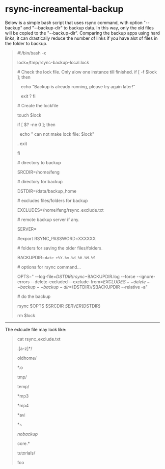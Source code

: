 # rsync-increamental-backup

Below is a simple bash script that uses rsync command, with option "--backup" and "--backup-dir" to backup data. 
In this way, only the old files will be copied to the "--backup-dir". Comparing the backup apps using  hard links, it can drastically reduce the number of links 
if you have alot of files in the folder to backup.

> #!/bin/bash -x
> 
> lock=/tmp/rsync-backup-local.lock
>
>  \# Check the lock file. Only alow one instance till finished.
> if [ -f $lock ]; then
>
>      echo "Backup is already running, please try again later!"
>
>    exit
?
> fi
>
> \# Create the lockfile
>
>touch $lock
>
>if [ $? -ne 0 ]; then
>
>  echo " can not make lock file: $lock"
>
>. exit
>
>fi
>
> \# directory to backup
>
>SRCDIR=/home/feng
>
> \# directory for backup
>
>DSTDIR=/data/backup_home
>
> \# excludes files/folders for backup
>
>EXCLUDES=/home/feng/rsync_exclude.txt
>
> \# remote backup server if any.
>
>SERVER=
>
>
> \#export RSYNC_PASSWORD=XXXXXX
>
> \# folders for saving the older files/folders.
>
>BACKUPDIR=`date +%Y-%m-%d_%H-%M-%S`
>
> \# options for rsync command...
>
>OPTS=" --log-file=${DSTDIR}/rsync-$BACKUPDIR.log --force --ignore-errors --delete-excluded --exclude-from=$EXCLUDES --delete --backup --backup-dir=${DSTDIR}/$BACKUPDIR --relative -a"
>
>
> \# do the backup
>
>rsync $OPTS $SRCDIR ${SERVER}${DSTDIR}
>
>rm $lock
>

---------------------------------------

The exlcude file may look like:

>cat rsync_exclude.txt
>
>.[a-z]*/
>
>
>oldhome/
>
>*.o
>
>tmp/
>
>temp/
>
>*mp3
>
>*mp4
>
>*avi
>
>*~
>
>*nobackup*
>
>core.*
>
>tutorials/
>
>foo

